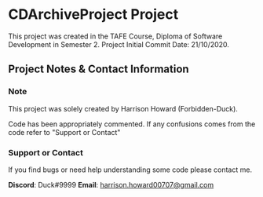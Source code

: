 # CDArchiveProject Project

This project was created in the TAFE Course, Diploma of Software Development in Semester 2.
Project Initial Commit Date: 21/10/2020.

## Project Notes & Contact Information

### Note

This project was solely created by Harrison Howard (Forbidden-Duck).

Code has been appropriately commented. If any confusions comes from the code refer to "Support or Contact"

### Support or Contact

If you find bugs or need help understanding some code please contact me.

**Discord**: Duck#9999
**Email**: harrison.howard00707@gmail.com
